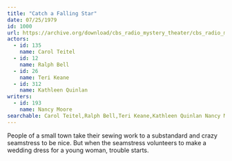 ```yaml
---
title: "Catch a Falling Star"
date: 07/25/1979
id: 1000
url: https://archive.org/download/cbs_radio_mystery_theater/cbs_radio_mystery_theater-0951-1000.zip/cbs_radio_mystery_theater-0951-1000%2Fcbsrmt_1000_catch_a_falling_star.mp3
actors:  
  - id: 135
    name: Carol Teitel  
  - id: 12
    name: Ralph Bell  
  - id: 26
    name: Teri Keane  
  - id: 312
    name: Kathleen Quinlan
writers:  
  - id: 193
    name: Nancy Moore
searchable: Carol Teitel,Ralph Bell,Teri Keane,Kathleen Quinlan Nancy Moore
---
```

People of a small town take their sewing work to a substandard and crazy seamstress to be nice. But when the seamstress volunteers to make a wedding dress for a young woman, trouble starts.